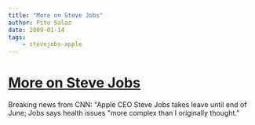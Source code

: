 ```yaml
---
title: "More on Steve Jobs"
author: Pito Salas
date: 2009-01-14
tags:
    - stevejobs-apple
---
```

# [More on Steve Jobs](None)




Breaking news from CNN: "Apple CEO Steve Jobs takes leave until end of June;
Jobs says health issues "more complex than I originally thought."



